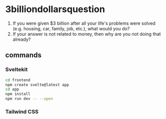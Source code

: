 # 3billiondollarsquestion

1. If you were given $3 billion after all your life's problems were solved (e.g. housing, car, family, job, etc.), what would you do?
2. If your answer is not related to money, then why are you not doing that already?

## commands

### Sveltekit

```bash
cd frontend
npm create svelte@latest app
cd app
npm install
npm run dev -- --open
```

### Tailwind CSS

```bash
```